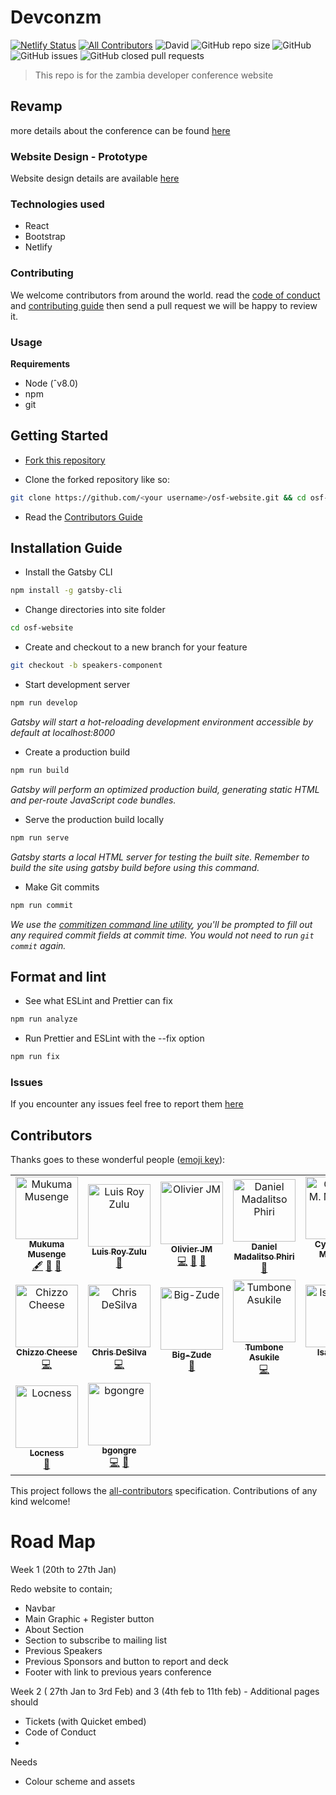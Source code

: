 # Devconzm

[![Netlify Status](https://api.netlify.com/api/v1/badges/5086ccf6-48d9-47ba-b0b8-7b448219399a/deploy-status)](https://app.netlify.com/sites/devconzm/deploys)
[![All Contributors](https://img.shields.io/badge/all_contributors-18-orange.svg?style=flat-square)](#contributors)
![David](https://img.shields.io/david/dev/devconzm/devconzm.svg?style=flat-square)
![GitHub repo size](https://img.shields.io/github/repo-size/devconzm/devconzm.svg?style=flat-square)
![GitHub](https://img.shields.io/github/license/devconzm/devconzm.svg?style=flat-square)
![GitHub issues](https://img.shields.io/github/issues-raw/devconzm/devconzm.svg?style=flat-square)
![GitHub closed pull requests](https://img.shields.io/github/issues-pr-closed-raw/devconzm/devconzm.svg?style=flat-square)

> This repo is for the zambia developer conference website

## Revamp

more details about the conference can be found [here](http://devcon.co.zm)

### Website Design - Prototype

Website design details are available [here](https://drive.google.com/drive/folders/1-edCcmkQPXrmgG1VfFAxXawgZXFwYpjE?usp=sharing)

### Technologies used

- React
- Bootstrap
- Netlify

### Contributing

We welcome contributors from around the world.
read the [code of conduct](https://github.com/devconzm/devconzm/blob/master/CODE_OF_CONDUCT.md) and [contributing guide](https://github.com/devconzm/devconzm/blob/master/CONTRIBUTING.md) then send a pull request we will be happy to review it.

### Usage

**Requirements**

- Node (ˆv8.0)
- npm
- git

## Getting Started

- [Fork this repository](https://help.github.com/articles/fork-a-repo/)

- Clone the forked repository like so:

```sh
git clone https://github.com/<your username>/osf-website.git && cd osf-website
```

- Read the [Contributors Guide](https://github.com/oscommunityafrica/osf-website/blob/master/CONTRIBUTING.md)

## Installation Guide

- Install the Gatsby CLI

```sh
npm install -g gatsby-cli
```

- Change directories into site folder

```sh
cd osf-website
```

- Create and checkout to a new branch for your feature

```sh
git checkout -b speakers-component
```

- Start development server

```sh
npm run develop
```

_Gatsby will start a hot-reloading development environment accessible by default at localhost:8000_

- Create a production build

```sh
npm run build
```

_Gatsby will perform an optimized production build, generating static HTML and per-route JavaScript code bundles._

- Serve the production build locally

```sh
npm run serve
```

_Gatsby starts a local HTML server for testing the built site. Remember to build the site using gatsby build before using this command._

- Make Git commits

```sh
npm run commit
```

_We use the [commitizen command line utility](https://github.com/commitizen/cz-cli), you'll be prompted to fill out any required commit fields at commit time. You would not need to run `git commit` again._

## Format and lint

- See what ESLint and Prettier can fix

```sh
npm run analyze
```

- Run Prettier and ESLint with the --fix option

```sh
npm run fix
```

### Issues

If you encounter any issues feel free to report them [here](https://github.com/devconzm/devconzm/issues)

## Contributors

Thanks goes to these wonderful people ([emoji key](https://allcontributors.org/docs/en/emoji-key)):

<!-- ALL-CONTRIBUTORS-LIST:START - Do not remove or modify this section -->
<!-- prettier-ignore -->
<table>
  <tr>
    <td align="center"><a href="http://www.agorainnovatus.com"><img src="https://avatars0.githubusercontent.com/u/12296763?v=4" width="100px;" alt="Mukuma Musenge"/><br /><sub><b>Mukuma Musenge</b></sub></a><br /><a href="#content-k9uma" title="Content">🖋</a> <a href="https://github.com/devconzm/devconzm/commits?author=k9uma" title="Documentation">📖</a> <a href="#ideas-k9uma" title="Ideas, Planning, & Feedback">🤔</a></td>
    <td align="center"><a href="http://www.linkedin.com/in/luis-zulu-b7b49bb8"><img src="https://avatars1.githubusercontent.com/u/34923214?v=4" width="100px;" alt="Luis Roy Zulu"/><br /><sub><b>Luis Roy Zulu</b></sub></a><br /><a href="https://github.com/devconzm/devconzm/commits?author=LuisRoyZulu06" title="Documentation">📖</a></td>
    <td align="center"><a href="https://pastsix.netlify.com/"><img src="https://avatars1.githubusercontent.com/u/11255454?v=4" width="100px;" alt="Olivier JM"/><br /><sub><b>Olivier JM</b></sub></a><br /><a href="https://github.com/devconzm/devconzm/commits?author=OlivierJM" title="Code">💻</a> <a href="https://github.com/devconzm/devconzm/commits?author=OlivierJM" title="Documentation">📖</a> <a href="#ideas-OlivierJM" title="Ideas, Planning, & Feedback">🤔</a></td>
    <td align="center"><a href="https://malgamves.dev"><img src="https://avatars1.githubusercontent.com/u/25641936?v=4" width="100px;" alt="Daniel Madalitso Phiri"/><br /><sub><b>Daniel Madalitso Phiri</b></sub></a><br /><a href="#ideas-malgamves" title="Ideas, Planning, & Feedback">🤔</a></td>
    <td align="center"><a href="https://github.com/Mulency"><img src="https://avatars2.githubusercontent.com/u/23038552?v=4" width="100px;" alt="Cynthia M. Mulenga"/><br /><sub><b>Cynthia M. Mulenga</b></sub></a><br /><a href="#eventOrganizing-Mulency" title="Event Organizing">📋</a></td>
    <td align="center"><a href="http://www.twitter.com/mbuyu_"><img src="https://avatars1.githubusercontent.com/u/16419710?v=4" width="100px;" alt="Mbuyu  Makayi"/><br /><sub><b>Mbuyu  Makayi</b></sub></a><br /><a href="#eventOrganizing-makayi" title="Event Organizing">📋</a></td>
    <td align="center"><a href="http://www.twitter.com/djtwenty6"><img src="https://avatars2.githubusercontent.com/u/32264045?v=4" width="100px;" alt="John Allan Zgambo Jr"/><br /><sub><b>John Allan Zgambo Jr</b></sub></a><br /><a href="#ideas-djtwenty6" title="Ideas, Planning, & Feedback">🤔</a></td>
  </tr>
  <tr>
    <td align="center"><a href="http://oneziko.com"><img src="https://avatars0.githubusercontent.com/u/17289498?v=4" width="100px;" alt="Chizzo Cheese"/><br /><sub><b>Chizzo Cheese</b></sub></a><br /><a href="https://github.com/devconzm/devconzm/commits?author=Chizzoz" title="Code">💻</a></td>
    <td align="center"><a href="http://desilvadev.com"><img src="https://avatars0.githubusercontent.com/u/35354955?v=4" width="100px;" alt="Chris DeSilva"/><br /><sub><b>Chris DeSilva</b></sub></a><br /><a href="https://github.com/devconzm/devconzm/commits?author=chrisdesilva" title="Code">💻</a></td>
    <td align="center"><a href="https://github.com/Big-Zude"><img src="https://avatars0.githubusercontent.com/u/40924941?v=4" width="100px;" alt="Big-Zude"/><br /><sub><b>Big-Zude</b></sub></a><br /><a href="https://github.com/devconzm/devconzm/commits?author=Big-Zude" title="Documentation">📖</a></td>
    <td align="center"><a href="http://tumbone.co.za"><img src="https://avatars3.githubusercontent.com/u/9964968?v=4" width="100px;" alt="Tumbone Asukile"/><br /><sub><b>Tumbone Asukile</b></sub></a><br /><a href="https://github.com/devconzm/devconzm/commits?author=tumbone" title="Code">💻</a></td>
    <td align="center"><a href="https://ikayz.github.io/"><img src="https://avatars1.githubusercontent.com/u/31007212?v=4" width="100px;" alt="Isaac Miti"/><br /><sub><b>Isaac Miti</b></sub></a><br /><a href="https://github.com/devconzm/devconzm/commits?author=ikayz" title="Code">💻</a></td>
    <td align="center"><a href="https://github.com/AbednegoTM"><img src="https://avatars0.githubusercontent.com/u/10270151?v=4" width="100px;" alt="Abednego Mwanza"/><br /><sub><b>Abednego Mwanza</b></sub></a><br /><a href="https://github.com/devconzm/devconzm/commits?author=AbednegoTM" title="Code">💻</a></td>
    <td align="center"><a href="https://github.com/WillzMu"><img src="https://avatars3.githubusercontent.com/u/16624002?v=4" width="100px;" alt="Wilfred"/><br /><sub><b>Wilfred</b></sub></a><br /><a href="#ideas-WillzMu" title="Ideas, Planning, & Feedback">🤔</a></td>
  </tr>
  <tr>
    <td align="center"><a href="http://locnesssite.wordpress.com"><img src="https://avatars1.githubusercontent.com/u/37651007?v=4" width="100px;" alt="Locness"/><br /><sub><b>Locness</b></sub></a><br /><a href="https://github.com/devconzm/devconzm/issues?q=author%3Alocness3" title="Bug reports">🐛</a></td>
    <td align="center"><a href="https://github.com/bgongre"><img src="https://avatars0.githubusercontent.com/u/27456325?v=4" width="100px;" alt="bgongre"/><br /><sub><b>bgongre</b></sub></a><br /><a href="https://github.com/devconzm/devconzm/commits?author=bgongre" title="Code">💻</a> <a href="https://github.com/devconzm/devconzm/issues?q=author%3Abgongre" title="Bug reports">🐛</a></td>
  </tr>
</table>

This project follows the [all-contributors](https://github.com/all-contributors/all-contributors) specification. Contributions of any kind welcome!

# Road Map

Week 1 (20th to 27th Jan)

Redo website to contain;

- Navbar
- Main Graphic + Register button
- About Section
- Section to subscribe to mailing list
- Previous Speakers
- Previous Sponsors and button to report and deck
- Footer with link to previous years conference

Week 2 ( 27th Jan to 3rd Feb) and 3 (4th feb to 11th feb) - Additional pages should

- Tickets (with Quicket embed)
- Code of Conduct
-

Needs

- Colour scheme and assets
